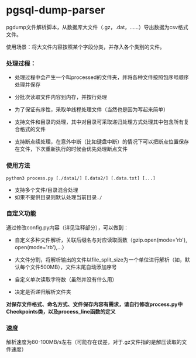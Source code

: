 # pgsql-dump-parser

pgdump文件解析脚本，从数据库大文件（.gz，.dat，……）导出数据为csv格式文件。

使用场景：将大文件内容按照某个字段分类，并存入各个类别的文件。

### 处理过程：

- 处理过程中会产生一个叫processed的文件夹，并将各种文件按照包序号顺序处理并保存

- 分批次读取文件内容到内存，并按行处理

- 为了保证有序性，采取单线程处理文件（当然也是因为写起来简单）

- 支持文件和目录的处理，其中对目录可采取递归处理方式处理其中包含所有复合格式的文件
- 支持断点续处理，在意外中断（比如键盘中断）的情况下可以把断点位置保存在文件，下次重新执行的时候会优先处理断点文件

### 使用方法

`python3 process.py [./data1/] [.data2/] [.data.txt] [...]`

- 支持多个文件/目录混合处理
- 如果不提供目录则默认处理当前目录`./`

### 自定义功能

通过修改config.py内容（详见注释部分），可以做到：

- 自定义多种文件解析，关联后缀名与对应读取函数（gzip.open(mode='rb'), open(mode='rb'),...）

- 大文件分割，将解析输出的文件以file_split_size为一个单位进行解析（如，默认每个文件500MB），文件末尾自动添加序号
- 自定义单次读取字符数（虽然并没有什么用）
- 决定是否递归解析文件夹

**对保存文件格式、命名方式、文件保存内容有需求，请自行修改process.py中Checkpoints类，以及process_line函数的定义**

### 速度

解析速度为80-100MB/s左右（可能存在误差，对于.gz文件指的是解压读取的文件速度）